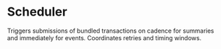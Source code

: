 # Scheduler

Triggers submissions of bundled transactions on cadence for summaries and immediately for events. Coordinates retries and timing windows.
